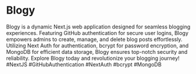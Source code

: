 # Blogy
 Blogy is a dynamic Next.js web application designed for seamless blogging experiences. Featuring GitHub authentication for secure user logins, Blogy empowers admins to create, manage, and delete blog posts effortlessly. Utilizing Next Auth for authentication, bcrypt for password encryption, and MongoDB for efficient data storage, Blogy ensures top-notch security and reliability. Explore Blogy today and revolutionize your blogging journey! #NextJS #GitHubAuthentication #NextAuth #bcrypt #MongoDB
